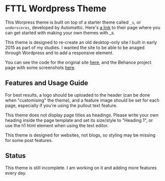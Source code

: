# FTTL Wordpress Theme

This Worpress theme is built on top of a starter theme called `_s`, or `underscores`, developed by Automattic.
Here's [a link](http://underscores.me/) to their page where you can get started with making your own themes with _s.

This theme is designed to re-create an old desktop-only site I built in early 2015 as part of my studies. I wanted the site to be able to be anaged through Wordpress and to add a responsive element.

You can see the code for the original site [here](https://github.com/lena-pl/fly-to-the-limit), and the Behance project page with some screenshots [here](https://www.behance.net/gallery/25793939/Fly-to-the-Limit-Website).

## Features and Usage Guide

For best results, a logo should be uploaded to the header (can be done when "customising" the theme), and a feature image should be set for each page, especially if you're using the pullout text feature.

This theme does not display page titles as headings. Please write your own heading inside the page template and set its size/style to "Heading 1", or use the h1 html element when using the text editor.

This theme is designed for websites, not blogs, so styling may be missing for some post features.

## Status

This theme is still incomplete. I am working on it and adding more features every day.